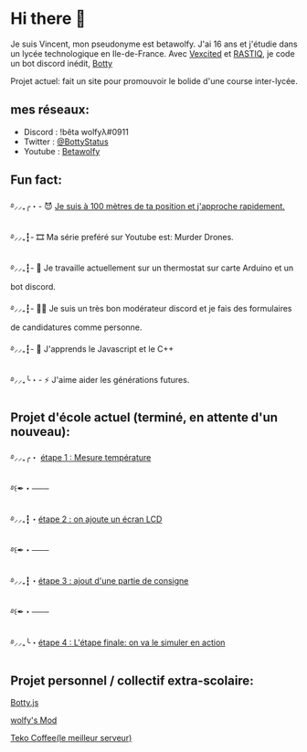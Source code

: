 # Hi there 👋

Je suis Vincent, mon pseudonyme est betawolfy. J'ai 16 ans et j'étudie dans un lycée technologique en Ile-de-France.
Avec [Vexcited](https://github.com/Vexcited) et [RASTIQ](https://github.com/AQRRastiq), je code un bot discord inédit, [Botty](https://github.com/Betawolfy/botty.js) 

Projet actuel: fait un site pour promouvoir le bolide d'une course inter-lycée. 

## mes réseaux: 

- Discord : !bêta wolfyλ#0911
- Twitter : [@BottyStatus](https://twitter.com/BottyStatus)
- Youtube : [Betawolfy](https://www.youtube.com/channel/UCXfLHVYfkRJrO7G6DdFTFGA)

##  Fun fact: 
࿔⸝⸝₊╭・- 😈 [Je suis à 100 mètres de ta position et j'approche rapidement. ](https://www.renderforest.com/fr/watch-55793413?quality=0)

࿔⸝⸝₊┇- 🎞  Ma série preféré sur Youtube est: Murder Drones. 

࿔⸝⸝₊┇- 🔭 Je travaille actuellement sur un thermostat sur carte Arduino et un bot discord.

࿔⸝⸝₊┇- 👮‍♂️ Je suis un très bon modérateur discord et je fais des formulaires de candidatures comme personne. 

࿔⸝⸝₊┇- 🌱 J'apprends le Javascript et le C++

࿔⸝⸝₊╰・- ⚡ J'aime aider les générations futures. 

## Projet d'école actuel (terminé, en attente d'un nouveau): 

࿔⸝⸝₊╭・ [étape 1 : Mesure température](https://github.com/Betawolfy/mesure-temperature-moniteur)

࿔꒰✒・───

࿔⸝⸝₊┇・[étape 2 : on ajoute un écran LCD](https://github.com/Betawolfy/Mesure-temperature-arduino)

࿔꒰✒・───

࿔⸝⸝₊┇・[étape 3 : ajout d'une partie de consigne](https://github.com/Betawolfy/Mesure-temperature-rotary-angle-arduino)

࿔꒰✒・───

࿔⸝⸝₊╰・[étape 4 : L'étape finale: on va le simuler en action](https://github.com/Betawolfy/Mesure-temperature-relay-finale)

## Projet personnel / collectif extra-scolaire: 

[Botty.js](https://github.com/Betawolfy/botty.js)

[wolfy's Mod](https://gitlab.com/betawolfy/wolfymod)

[Teko Coffee(le meilleur serveur)](https://discord.gg/MP9cbSHK4X) 
